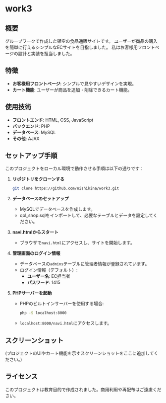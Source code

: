 # work3

## 概要
グループワークで作成した架空の食品通販サイトです。
ユーザーが商品の購入を簡単に行えるシンプルなECサイトを目指しました。
私はお客様用フロントページの設計と実装を担当しました。

## 特徴
- **お客様用フロントページ**: シンプルで見やすいデザインを実現。
- **カート機能**: ユーザーが商品を追加・削除できるカート機能。

## 使用技術
- **フロントエンド**: HTML, CSS, JavaScript
- **バックエンド**: PHP
- **データベース**: MySQL
- **その他**: AJAX

## セットアップ手順
このプロジェクトをローカル環境で動作させる手順は以下の通りです：

1. **リポジトリをクローンする**
   ```bash
   git clone https://github.com/nishikina/work3.git
   ```

2. **データベースのセットアップ**
   - MySQLでデータベースを作成します。
   - qol_shop.sqlをインポートして、必要なテーブルとデータを設定してください。

3. **navi.htmlからスタート**
   - ブラウザで`navi.html`にアクセスし、サイトを開始します。

4. **管理画面のログイン情報**
   - データベースの`admins`テーブルに管理者情報が登録されています。
   - ログイン情報（デフォルト）:
     - **ユーザー名**: EC担当者
     - **パスワード**: 1415

5. **PHPサーバーを起動**
   - PHPのビルトインサーバーを使用する場合:
     ```bash
     php -S localhost:8000
     ```
   - `localhost:8000/navi.html`にアクセスします。

## スクリーンショット
(プロジェクトのUIやカート機能を示すスクリーンショットをここに追加してください。)

## ライセンス
このプロジェクトは教育目的で作成されました。商用利用や再配布はご遠慮ください。


